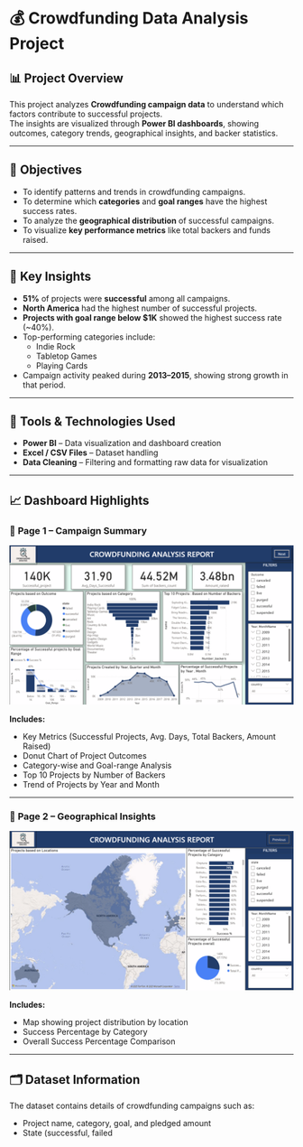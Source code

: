 # 💰 Crowdfunding Data Analysis Project

## 📊 Project Overview
This project analyzes **Crowdfunding campaign data** to understand which factors contribute to successful projects.  
The insights are visualized through **Power BI dashboards**, showing outcomes, category trends, geographical insights, and backer statistics.

---

## 🎯 Objectives
- To identify patterns and trends in crowdfunding campaigns.  
- To determine which **categories** and **goal ranges** have the highest success rates.  
- To analyze the **geographical distribution** of successful campaigns.  
- To visualize **key performance metrics** like total backers and funds raised.

---

## 🧠 Key Insights
- **51%** of projects were **successful** among all campaigns.  
- **North America** had the highest number of successful projects.  
- **Projects with goal range below $1K** showed the highest success rate (~40%).  
- Top-performing categories include:
  - Indie Rock  
  - Tabletop Games  
  - Playing Cards  
- Campaign activity peaked during **2013–2015**, showing strong growth in that period.

---

## 🧰 Tools & Technologies Used
- **Power BI** – Data visualization and dashboard creation  
- **Excel / CSV Files** – Dataset handling  
- **Data Cleaning** – Filtering and formatting raw data for visualization  

---

## 📈 Dashboard Highlights

### 🔹 **Page 1 – Campaign Summary**
![Crowdfunding Dashboard 1](Crowdfunding_powerbi_1.png)

**Includes:**
- Key Metrics (Successful Projects, Avg. Days, Total Backers, Amount Raised)  
- Donut Chart of Project Outcomes  
- Category-wise and Goal-range Analysis  
- Top 10 Projects by Number of Backers  
- Trend of Projects by Year and Month  

---

### 🔹 **Page 2 – Geographical Insights**
![Crowdfunding Dashboard 2](crowdfunding_powerbi_2.png)

**Includes:**
- Map showing project distribution by location  
- Success Percentage by Category  
- Overall Success Percentage Comparison  

---

## 🗂️ Dataset Information
The dataset contains details of crowdfunding campaigns such as:
- Project name, category, goal, and pledged amount  
- State (successful, failed

